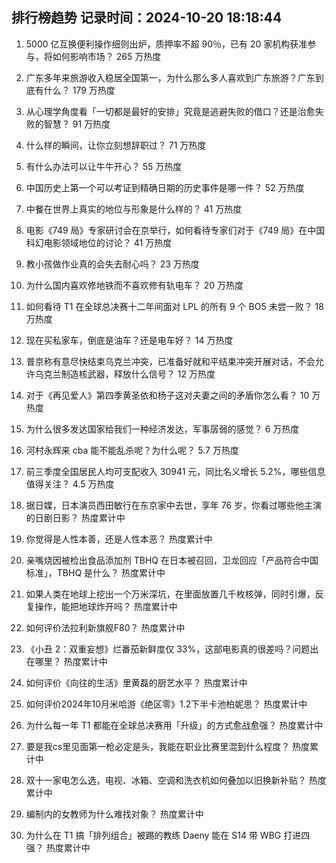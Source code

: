 
## 排行榜趋势 记录时间：2024-10-20 18:18:44
  
  1. 5000 亿互换便利操作细则出炉，质押率不超 90％，已有 20 家机构获准参与，将如何影响市场？ 265 万热度
    
  2. 广东多年来旅游收入稳居全国第一，为什么那么多人喜欢到广东旅游？广东到底有什么？ 179 万热度
    
  3. 从心理学角度看「一切都是最好的安排」究竟是逃避失败的借口？还是治愈失败的智慧？ 91 万热度
    
  4. 什么样的瞬间，让你立刻想辞职过？ 71 万热度
    
  5. 有什么办法可以让牛牛开心？ 55 万热度
    
  6. 中国历史上第一个可以考证到精确日期的历史事件是哪一件？ 52 万热度
    
  7. 中餐在世界上真实的地位与形象是什么样的？ 41 万热度
    
  8. 电影《749 局》专家研讨会在京举行，如何看待专家们对于《749 局》在中国科幻电影领域地位的讨论？ 41 万热度
    
  9. 教小孩做作业真的会失去耐心吗？ 23 万热度
    
  10. 为什么国内喜欢修地铁而不喜欢修有轨电车？ 20 万热度
    
  11. 如何看待 T1 在全球总决赛十二年间面对 LPL 的所有 9 个 BO5 未尝一败？ 18 万热度
    
  12. 现在买私家车，倒底是油车？还是电车好？ 14 万热度
    
  13. 普京称有意尽快结束乌克兰冲突，已准备好就和平结束冲突开展对话，不会允许乌克兰制造核武器，释放什么信号？ 12 万热度
    
  14. 对于《再见爱人》第四季黄圣依和杨子这对夫妻之间的矛盾你怎么看？ 10 万热度
    
  15. 为什么很多发达国家给我们一种经济发达，军事孱弱的感觉？ 6 万热度
    
  16. 河村永辉来 cba 能不能乱杀呢？为什么呢？ 5.7 万热度
    
  17. 前三季度全国居民人均可支配收入 30941 元，同比名义增长 5.2%，哪些信息值得关注？ 4.5 万热度
    
  18. 据日媒，日本演员西田敏行在东京家中去世，享年 76 岁，你看过哪些他主演的日剧日影？ 热度累计中
    
  19. 你觉得是人性本善，还是人性本恶？ 热度累计中
    
  20. 亲嘴烧因被检出食品添加剂 TBHQ 在日本被召回，卫龙回应「产品符合中国标准」，TBHQ 是什么？ 热度累计中
    
  21. 如果人类在地球上挖出一个万米深坑，在里面放置几千枚核弹，同时引爆，反复操作，能把地球炸开吗？ 热度累计中
    
  22. 如何评价法拉利新旗舰F80？ 热度累计中
    
  23. 《小丑 2：双重妄想》烂番茄新鲜度仅 33%，这部电影真的很差吗？问题出在哪里？ 热度累计中
    
  24. 如何评价《向往的生活》里黄磊的厨艺水平？ 热度累计中
    
  25. 如何评价2024年10月米哈游《绝区零》1.2下半卡池柏妮思？ 热度累计中
    
  26. 为什么每一年 T1 都能在全球总决赛用「升级」的方式愈战愈强？ 热度累计中
    
  27. 要是我cs里见面第一枪必定是头，我能在职业比赛里混到什么程度？ 热度累计中
    
  28. 双十一家电怎么选，电视、冰箱、空调和洗衣机如何叠加以旧换新补贴？ 热度累计中
    
  29. 编制内的女教师为什么难找对象？ 热度累计中
    
  30. 为什么在 T1 搞「排列组合」被踢的教练 Daeny 能在 S14 带 WBG 打进四强？ 热度累计中
    